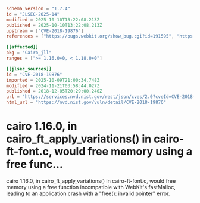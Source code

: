 ```toml
schema_version = "1.7.4"
id = "JLSEC-2025-14"
modified = 2025-10-10T13:22:08.213Z
published = 2025-10-10T13:22:08.213Z
upstream = ["CVE-2018-19876"]
references = ["https://bugs.webkit.org/show_bug.cgi?id=191595", "https://gitlab.freedesktop.org/cairo/cairo/merge_requests/5", "https://bugs.webkit.org/show_bug.cgi?id=191595", "https://gitlab.freedesktop.org/cairo/cairo/merge_requests/5"]

[[affected]]
pkg = "Cairo_jll"
ranges = [">= 1.16.0+0, < 1.18.0+0"]

[[jlsec_sources]]
id = "CVE-2018-19876"
imported = 2025-10-09T21:00:34.748Z
modified = 2024-11-21T03:58:44.027Z
published = 2018-12-05T20:29:00.240Z
url = "https://services.nvd.nist.gov/rest/json/cves/2.0?cveId=CVE-2018-19876"
html_url = "https://nvd.nist.gov/vuln/detail/CVE-2018-19876"
```

# cairo 1.16.0, in cairo_ft_apply_variations() in cairo-ft-font.c, would free memory using a free func...

cairo 1.16.0, in cairo_ft_apply_variations() in cairo-ft-font.c, would free memory using a free function incompatible with WebKit's fastMalloc, leading to an application crash with a "free(): invalid pointer" error.

